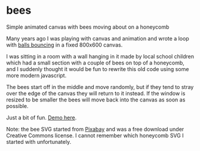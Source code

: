 # bees
Simple animated canvas with bees moving about on a honeycomb

Many years ago I was playing with canvas and animation and wrote a loop with [balls bouncing](https://demos.hibbert.online/bouncing.html) in a fixed 800x600 canvas.

I was sitting in a room with a wall hanging in it made by local school children which had a small section with a couple of bees on top of a honeycomb, and I suddenly thought it would be fun to rewrite this old code using some more modern javascript.

The bees start off in the middle and move randomly, but if they tend to stray over the edge of the canvas they will return to it instead. If the window is resized to be smaller the bees will move back into the canvas as soon as possible.

Just a bit of fun. [Demo here](https://bees.onrender.com/).

Note: the bee SVG started from [Pixabay](https://pixabay.com/en/bee-animal-smile-insect-honey-2519764/) and was a free download under Creative Commons license. I cannot remember which honeycomb SVG I started with unfortunately.
